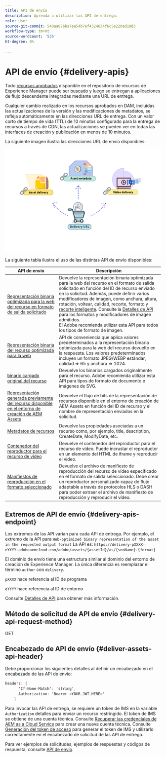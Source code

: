 ```yaml
---
title: API de envío
description: Aprenda a utilizar las API de entrega.
role: User
source-git-commit: 540aa876ba7ea54b7ef4324634f6c5e220ad19d3
workflow-type: tm+mt
source-wordcount: '536'
ht-degree: 0%

---
```


# API de envío {#delivery-apis}

Todo [recursos aprobados](approve-assets.md) disponible en el repositorio de recursos de Experience Manager puede ser [buscado](search-assets-api.md) y luego se entregan a aplicaciones de flujo descendente integradas mediante una URL de entrega.

Cualquier cambio realizado en los recursos aprobados en DAM, incluidas las actualizaciones de la versión y las modificaciones de metadatos, se refleja automáticamente en las direcciones URL de entrega. Con un valor corto de tiempo de vida (TTL) de 10 minutos configurado para la entrega de recursos a través de CDN, las actualizaciones se pueden ver en todas las interfaces de creación y publicación en menos de 10 minutos.

La siguiente imagen ilustra las direcciones URL de envío disponibles:

![API de envío](assets/delivery-url.png)

La siguiente tabla ilustra el uso de las distintas API de envío disponibles:

| API de envío | Descripción |
|---|---|
| [Representación binaria optimizada para la web del recurso en formato de salida solicitado](https://adobe-aem-assets-delivery-experimental.redoc.ly/#operation/getAssetSeoFormat) | Devuelve la representación binaria optimizada para la web del recurso en el formato de salida solicitado en función del ID de recurso enviado en la solicitud. Además, puede definir varios modificadores de imagen, como anchura, altura, rotación, voltear, calidad, recorte, formato y [recorte inteligente](/help/assets/dynamic-media/image-profiles.md). Consulte la [Detalles de API](https://adobe-aem-assets-delivery-experimental.redoc.ly/#operation/getAssetSeoFormat) para los formatos y modificadores de imagen admitidos.<br>El Adobe recomienda utilizar esta API para todos los tipos de formato de imagen. |
| [Representación binaria del recurso optimizada para la web](https://adobe-aem-assets-delivery-experimental.redoc.ly/#operation/getAsset) | API de conveniencia que aplica valores predeterminados a la representación binaria optimizada para la web del recurso devuelto en la respuesta. Los valores predeterminados incluyen un formato JPEG/WEBP estándar, calidad => 65 y anchura => 1024. |
| [binario cargado original del recurso](https://adobe-aem-assets-delivery-experimental.redoc.ly/#operation/getAssetOriginal) | Devuelve los binarios cargados originalmente para el recurso. Adobe recomienda utilizar esta API para tipos de formato de documento e imágenes de SVG. |
| [Representación generada previamente del recurso disponible en el entorno de creación de AEM Assets](https://adobe-aem-assets-delivery-experimental.redoc.ly/#operation/getAssetRendition) | Devuelve el flujo de bits de la representación de recursos disponible en el entorno de creación de AEM Assets en función del ID de recurso y el nombre de representación enviados en la solicitud. |
| [Metadatos de recursos](https://adobe-aem-assets-delivery-experimental.redoc.ly/#operation/getAssetMetadata) | Devuelve las propiedades asociadas a un recurso como, por ejemplo, title, description, CreateDate, ModifyDate, etc. |
| [Contenedor del reproductor para el recurso de vídeo](https://adobe-aem-assets-delivery-experimental.redoc.ly/#operation/videoPlayerDelivery) | Devuelve el contenedor del reproductor para el recurso de vídeo. Puede incrustar el reproductor en un elemento del HTML de iframe y reproducir el vídeo. |
| [Manifiestos de reproducción en el formato seleccionado](https://adobe-aem-assets-delivery-experimental.redoc.ly/#operation/videoManifestDelivery) | Devuelve el archivo de manifiesto de reproducción del recurso de vídeo especificado en el formato de salida seleccionado. Debe crear un reproductor personalizado capaz de flujo adaptable a través de protocolos HLS o DASH para poder extraer el archivo de manifiesto de reproducción y reproducir el vídeo. |

## Extremos de API de envío {#delivery-apis-endpoint}

Los extremos de las API varían para cada API de entrega. Por ejemplo, el extremo de la API para `Web-optimized binary representation of the asset in the requested output format` La API es:
`https://delivery-pXXXX-eYYYY.adobeaemcloud.com/adobe/assets/{assetId}/as/{seoName}.{format}`

El dominio de envío tiene una estructura similar al dominio del entorno de creación de Experience Manager. La única diferencia es reemplazar el término `author` con `delivery`.

`pXXXX` hace referencia al ID de programa

`eYYYY` hace referencia al ID de entorno

Consulte [Detalles de API](https://adobe-aem-assets-delivery-experimental.redoc.ly/#tag/Assets) para obtener más información.

## Método de solicitud de API de envío {#delivery-api-request-method}

GET

## Encabezado de API de envío {#deliver-assets-api-header}

Debe proporcionar los siguientes detalles al definir un encabezado en el encabezado de las API de envío:

```java
headers: {
      'If-None-Match': 'string',
      Authorization: 'Bearer <YOUR_JWT_HERE>'
    }
```

Para invocar las API de entrega, se requiere un token de IMS en la variable `Authorization` detalles para enviar un recurso restringido. El token de IMS se obtiene de una cuenta técnica. Consulte [Recuperar las credenciales de AEM as a Cloud Service](https://experienceleague.adobe.com/docs/experience-manager-cloud-service/content/implementing/developing/generating-access-tokens-for-server-side-apis.html?lang=en#fetch-the-aem-as-a-cloud-service-credentials) para crear una nueva cuenta técnica. Consulte [Generación del token de acceso](https://experienceleague.adobe.com/docs/experience-manager-cloud-service/content/implementing/developing/generating-access-tokens-for-server-side-apis.html?lang=en#generating-the-access-token) para generar el token de IMS y utilizarlo correctamente en el encabezado de solicitud de las API de entrega.

Para ver ejemplos de solicitudes, ejemplos de respuestas y códigos de respuesta, consulte [API de envío](https://adobe-aem-assets-delivery-experimental.redoc.ly/#operation/getAssetSeoFormat).

